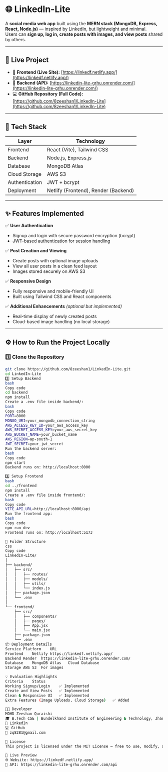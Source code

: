 # 🌐 LinkedIn-Lite

A **social media web app** built using the **MERN stack (MongoDB, Express, React, Node.js)** — inspired by LinkedIn, but lightweight and minimal.  
Users can **sign up, log in, create posts with images, and view posts** shared by others.

---

## 🚀 Live Project

- 🔗 **Frontend (Live Site):** [https://linkedf.netlify.app/](https://linkedf.netlify.app/)
- 🔗 **Backend (API):** [https://linkedin-lite-grhu.onrender.com/](https://linkedin-lite-grhu.onrender.com/)
- 💻 **GitHub Repository (Full Code):** [https://github.com/8zeeshan1/LinkedIn-Lite](https://github.com/8zeeshan1/LinkedIn-Lite)

---

## 🧠 Tech Stack

| Layer | Technology |
|--------|-------------|
| Frontend | React (Vite), Tailwind CSS |
| Backend | Node.js, Express.js |
| Database | MongoDB Atlas |
| Cloud Storage | AWS S3 |
| Authentication | JWT + bcrypt |
| Deployment | Netlify (Frontend), Render (Backend) |

---

## ✨ Features Implemented

✅ **User Authentication**  
- Signup and login with secure password encryption (bcrypt)  
- JWT-based authentication for session handling  

✅ **Post Creation and Viewing**  
- Create posts with optional image uploads  
- View all user posts in a clean feed layout  
- Images stored securely on AWS S3  

✅ **Responsive Design**  
- Fully responsive and mobile-friendly UI  
- Built using Tailwind CSS and React components  

✅ **Additional Enhancements** *(optional but implemented)*  
- Real-time display of newly created posts  
- Cloud-based image handling (no local storage)

---

## ⚙️ How to Run the Project Locally

### 1️⃣ Clone the Repository
```bash
git clone https://github.com/8zeeshan1/LinkedIn-Lite.git
cd LinkedIn-Lite
2️⃣ Setup Backend
bash
Copy code
cd backend
npm install
Create a .env file inside backend/:
bash
Copy code
PORT=8000
MONGO_URI=your_mongodb_connection_string
AWS_ACCESS_KEY_ID=your_aws_access_key
AWS_SECRET_ACCESS_KEY=your_aws_secret_key
AWS_BUCKET_NAME=your_bucket_name
AWS_REGION=ap-south-1
JWT_SECRET=your_jwt_secret
Run the backend server:
bash
Copy code
npm start
Backend runs on: http://localhost:8000

3️⃣ Setup Frontend
bash
cd ../frontend
npm install
Create a .env file inside frontend/:
bash
Copy code
VITE_API_URL=http://localhost:8000/api
Run the frontend app:
bash
Copy code
npm run dev
Frontend runs on: http://localhost:5173

🧩 Folder Structure
css
Copy code
LinkedIn-Lite/
│
├── backend/
│   ├── src/
│   │   ├── routes/
│   │   ├── models/
│   │   ├── utils/
│   │   └── index.js
│   ├── package.json
│   └── .env
│
└── frontend/
    ├── src/
    │   ├── components/
    │   ├── pages/
    │   ├── App.jsx
    │   └── main.jsx
    ├── package.json
    └── .env
📦 Deployment Details
Service	Platform	URL
Frontend	Netlify	https://linkedf.netlify.app/
Backend	Render	https://linkedin-lite-grhu.onrender.com/
Database	MongoDB Atlas	Cloud Database
Storage	AWS S3	For images

💡 Evaluation Highlights
Criteria	Status
Working Signup/Login	✅ Implemented
Create and View Posts	✅ Implemented
Clean & Responsive UI	✅ Implemented
Extra Features (Image Uploads, Cloud Storage)	✅ Added

👨‍💻 Developer
MOHD Zeeshan Quraishi
🎓 B.Tech CSE | Bundelkhand Institute of Engineering & Technology, Jhansi
💼 LinkedIn
💻 GitHub
📧 zq8281@gmail.com

📜 License
This project is licensed under the MIT License — free to use, modify, and share.

🏁 Live Preview
🌐 Website: https://linkedf.netlify.app/
📡 API: https://linkedin-lite-grhu.onrender.com/api
